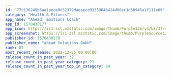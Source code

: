 ```yaml
---
id: "77c136249b5aa1aece0c52379daeaece93359046424d86ec1d5b945a1f111e69"
category: "Health & Fitness"
app_name: "Ahead: Emotions Coach"
app_id: 1570430177
app_icon: https://is1-ssl.mzstatic.com/image/thumb/Purple126/v4/b8/3f/46/b83f46ff-be11-ab2e-9a1b-0e63a804cb66/AppIcon-1x_U007emarketing-0-10-0-85-220.png/1024x1024bb.png
app_screenshot: https://is1-ssl.mzstatic.com/image/thumb/PurpleSource126/v4/47/25/b1/4725b1f3-3665-6ebb-6a06-1f5adcc7c8b8/9c33d134-a9ef-4070-b843-48197792bb83_Left_New_-_The_Duolingo_for_emotional_intelligence.png/1284x2778bb.png
publisher_id: 1570430179
publisher_name: "ahead Solutions GmbH"
rank: 87
most_recent_release: 2023-12-25 00:00:00
release_count_in_past_year: 32
release_count_in_past_year_category: 21
release_count_in_past_year_top_in_category: 34
---
```

